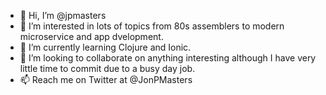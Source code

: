 - 👋 Hi, I’m @jpmasters
- 👀 I’m interested in lots of topics from 80s assemblers to modern microservice and app dvelopment.
- 🌱 I’m currently learning Clojure and Ionic.
- 💞️ I’m looking to collaborate on anything interesting although I have very little time to commit due to a busy day job.
- 📫 Reach me on Twitter at @JonPMasters

<!---
jpmasters/jpmasters is a ✨ special ✨ repository because its `README.md` (this file) appears on your GitHub profile.
You can click the Preview link to take a look at your changes.
--->
